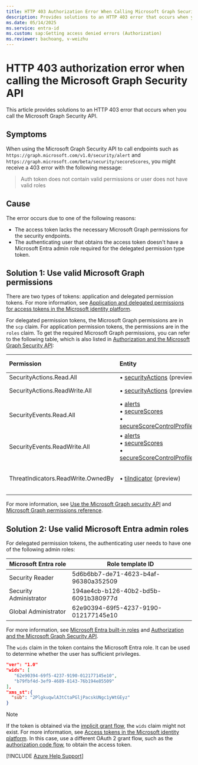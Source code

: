 ```yaml
---
title: HTTP 403 Authorization Error When Calling Microsoft Graph Security API
description: Provides solutions to an HTTP 403 error that occurs when you call the Microsoft Graph Security API.
ms.date: 05/14/2025
ms.service: entra-id
ms.custom: sap:Getting access denied errors (Authorization)
ms.reviewer: bachoang, v-weizhu
---
```

# HTTP 403 authorization error when calling the Microsoft Graph Security API

This article provides solutions to an HTTP 403 error that occurs when you call the Microsoft Graph Security API.

## Symptoms

When using the Microsoft Graph Security API to call endpoints such as `https://graph.microsoft.com/v1.0/security/alert` and `https://graph.microsoft.com/beta/security/secoreScores`, you might receive a 403 error with the following message:

> Auth token does not contain valid permissions or user does not have valid roles

## Cause

The error occurs due to one of the following reasons:

- The access token lacks the necessary Microsoft Graph permissions for the security endpoints.
- The authenticating user that obtains the access token doesn't have a Microsoft Entra admin role required for the delegated permission type token.

## Solution 1: Use valid Microsoft Graph permissions

There are two types of tokens: application and delegated permission tokens. For more information, see [Application and delegated permissions for access tokens in the Microsoft identity platform](../app-integration/application-delegated-permission-access-tokens-identity-platform.md).

For delegated permission tokens, the Microsoft Graph permissions are in the `scp` claim. For application permission tokens, the permissions are in the `roles` claim. To get the required Microsoft Graph permissions, you can refer to the following table, which is also listed in [Authorization and the Microsoft Graph Security API](/graph/security-authorization#register-an-application-with-the-microsoft-identity-platform-endpoint):

|Permission | Entity | Supported requests |
|:----------|:-------|:-------------------|
|SecurityActions.Read.All| &bull; [securityActions](/graph/api/resources/securityaction) (preview) | GET |
|SecurityActions.ReadWrite.All| &bull; [securityActions](/graph/api/resources/securityaction) (preview) | GET, POST |
|SecurityEvents.Read.All | &bull; [alerts](/graph/api/resources/alert)</br> &bull; [secureScores](/graph/api/resources/securescore) </br> &bull; [secureScoreControlProfiles](/graph/api/resources/securescorecontrolprofiles) | GET |
|SecurityEvents.ReadWrite.All | &bull; [alerts](/graph/api/resources/alert)</br> &bull; [secureScores](/graph/api/resources/securescore) </br> &bull; [secureScoreControlProfiles](/graph/api/resources/securescorecontrolprofiles) | GET, POST, PATCH |
|ThreatIndicators.ReadWrite.OwnedBy | &bull; [tiIndicator](/graph/api/resources/tiindicator) (preview) | GET, POST, PATCH, DELETE|

For more information, see [Use the Microsoft Graph security API](/graph/api/resources/security-api-overview) and [Microsoft Graph permissions reference](/graph/permissions-reference).

## Solution 2: Use valid Microsoft Entra admin roles

For delegated permission tokens, the authenticating user needs to have one of the following admin roles:

|Microsoft Entra role|Role template ID|
|---|---|
|Security Reader|5d6b6bb7-de71-4623-b4af-96380a352509|
|Security Administrator|194ae4cb-b126-40b2-bd5b-6091b380977d|
|Global Administrator|62e90394-69f5-4237-9190-012177145e10|

For more information, see [Microsoft Entra built-in roles](/entra/identity/role-based-access-control/permissions-reference) and [Authorization and the Microsoft Graph Security API](/graph/security-authorization).

The `wids` claim in the token contains the Microsoft Entra role. It can be used to determine whether the user has sufficient privileges.

```json
"ver": "1.0"
"wids": [
   "62e90394-69f5-4237-9190-012177145e10",
   "b79fbf4d-3ef9-4689-8143-76b194e85509"
],
"xms_st":{
  "sub": "2PlgkuqwlA3tCtaPGljPacskUNgc1yWtGEyz"
}
```

> [!NOTE]
> If the token is obtained via the [implicit grant flow](/entra/identity-platform/v2-oauth2-implicit-grant-flow), the `wids` claim might not exist. For more information, see [Access tokens in the Microsoft identity platform](/entra/identity-platform/access-tokens). In this case, use a different OAuth 2 grant flow, such as the [authorization code flow](/entra/identity-platform/v2-oauth2-auth-code-flow), to obtain the access token.

[!INCLUDE [Azure Help Support](../../../includes/azure-help-support.md)]
